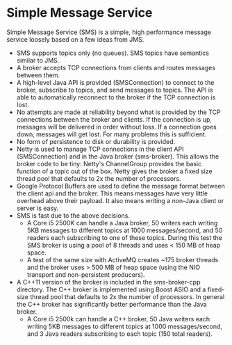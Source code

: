 Simple Message Service
======================

Simple Message Service (SMS) is a simple, high performance message service loosely based on a few ideas from JMS.

* SMS supports topics only (no queues).  SMS topics have semantics similar to JMS.
* A broker accepts TCP connections from clients and routes messages between them.
* A high-level Java API is provided (SMSConnection) to connect to the broker, subscribe to topics, and send messages to topics.  The API is able to automatically reconnect to the broker if the TCP connection is lost.
* No attempts are made at reliability beyond what is provided by the TCP connections between the broker and clients.  If the connection is up, messages will be delivered in order without loss.  If a connection goes down, messages will get lost.  For many problems this is sufficient.
* No form of persistence to disk or durability is provided.
* Netty is used to manage TCP connections in the client API (SMSConnection) and in the Java broker (sms-broker).  This allows the broker code to be tiny: Netty's ChannelGroup provides the basic function of a topic out of the box.  Netty gives the broker a fixed size thread pool that defaults to 2x the number of processors.
* Google Protocol Buffers are used to define the message format between the client api and the broker.  This means messages have very little overhead above their payload.  It also means writing a non-Java client or server is easy.
* SMS is fast due to the above decisions.  
    * A Core i5 2500K can handle a Java broker, 50 writers each writing 5KB messages to different topics at 1000 messages/second, and 50 readers each subscribing to one of these topics.  During this test the SMS broker is using a pool of 8 threads and uses < 150 MB of heap space.  
    * A test of the same size with ActiveMQ creates ~175 broker threads and the broker uses > 500 MB of heap space (using the NIO transport and non-persistent producers).
* A C++11 version of the broker is included in the sms-broker-cpp directory.  The C++ broker is implemented using Boost ASIO and a fixed-size thread pool that defaults to 2x the number of processors.  In general the C++ broker has significantly better performance than the Java broker.
    * A Core i5 2500k can handle a C++ broker, 50 Java writers each writing 5KB messages to different topics at 1000 messages/second, and 3 Java readers subscribing to each topic (150 total readers).
